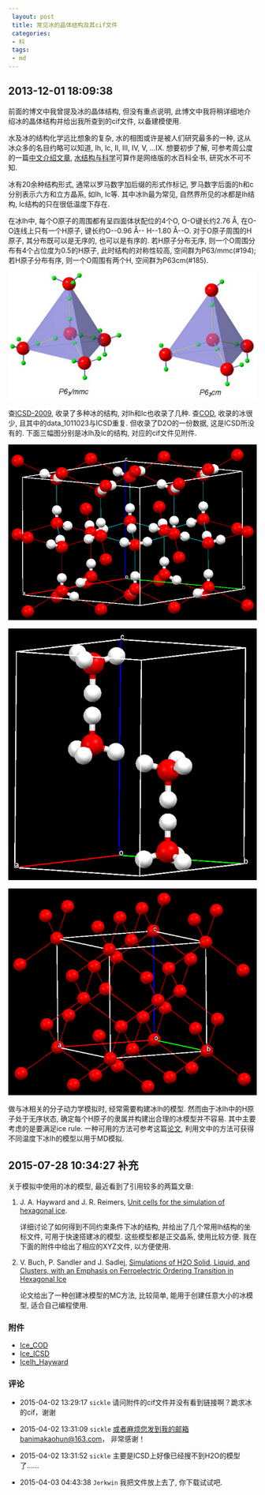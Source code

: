```yaml
---
 layout: post
 title: 常见冰的晶体结构及其cif文件
 categories: 
 - 科
 tags:
 - md
---
```


## 2013-12-01 18:09:38

前面的博文中我曾提及冰的晶体结构, 但没有重点说明, 此博文中我将稍详细地介绍冰的晶体结构并给出我所查到的cif文件, 以备建模使用.

水及冰的结构化学远比想象的复杂, 水的相图或许是被人们研究最多的一种, 这从冰众多的名目约略可以知道, Ih, Ic, II, III, IV, V, ...IX. 想要初步了解, 可参考周公度的一篇[中文介绍文章](http://www.dxhx.pku.edu.cn/CN/article/downloadArticleFile.do?attachType=PDF&id=10690SM-), [水结构与科学](http://www1.lsbu.ac.uk/water/)可算作是网络版的水百科全书, 研究水不可不知.

冰有20余种结构形式, 通常以罗马数字加后缀的形式作标记, 罗马数字后面的h和c分别表示六方和立方晶系, 如Ih, Ic等. 其中冰Ih最为常见, 自然界所见的冰都是Ih结构, Ic结构的只在很低温度下存在. 

在冰Ih中, 每个O原子的周围都有呈四面体状配位的4个O, O-O键长约2.76 Å, 在O-O连线上只有一个H原子, 键长约O--0.96 Å-- H--1.80 Å--O. 对于O原子周围的H原子, 其分布既可以是无序的, 也可以是有序的. 若H原子分布无序, 则一个O周围分布有4个占位度为0.5的H原子, 此时结构的对称性较高, 空间群为P63/mmc(#194); 若H原子分布有序, 则一个O周围有两个H, 空间群为P63cm(#185).

![Ih, 秦善.《结构矿物学》, 北京大学出版社, 2011](/pic/2013-12-01-Ice_Ih.png)

查[ICSD-2009](http://icsd.fiz-karlsruhe.de/), 收录了多种冰的结构, 对Ih和Ic也收录了几种. 查[COD](http://www.crystallography.net/), 收录的冰很少, 且其中的data_1011023与ICSD重复. 但收录了D2O的一份数据, 这是ICSD所没有的. 下面三幅图分别是冰Ih及Ic的结构, 对应的cif文件见附件.

![Ih-185](/pic/2013-12-01-Ice_185.png)

![Ih-194](/pic/2013-12-01-Ice_194.png)

![Ic](/pic/2013-12-01-Ice_Ic.png)

做与冰相关的分子动力学模拟时, 经常需要构建冰Ih的模型. 然而由于冰Ih中的H原子处于无序状态, 确定每个H原子的隶属并构建出合理的冰模型并不容易. 其中主要考虑的是要满足ice rule. 一种可用的方法可参考这篇[论文](http://pubs.acs.org/doi/abs/10.1021/jp800736t), 利用文中的方法可获得不同温度下冰Ih的模型以用于MD模拟.

## 2015-07-28 10:34:27 补充

关于模拟中使用的冰的模型, 最近看到了引用较多的两篇文章:

1. J. A. Hayward and J. R. Reimers, [Unit cells for the simulation of hexagonal ice](http://dx.doi.org/10.1063/1.473300).

	详细讨论了如何得到不同约束条件下冰的结构, 并给出了几个常用Ih结构的坐标文件, 可用于快速搭建冰的模型. 这些模型都是正交晶系, 使用比较方便.
	我在下面的附件中给出了相应的XYZ文件, 以方便使用.

2. V. Buch, P. Sandler and J. Sadlej, [Simulations of H2O Solid, Liquid, and Clusters, with an Emphasis on Ferroelectric Ordering Transition in Hexagonal Ice](http://pubs.acs.org/doi/full/10.1021/jp980866f)

	论文给出了一种创建冰模型的MC方法, 比较简单, 能用于创建任意大小的冰模型, 适合自己编程使用.

### 附件

- [Ice_COD](/Prog/Ice_COD.cif)
- [Ice_ICSD](/Prog/Ice_ICSD.cif)
- [IceIh_Hayward](/Prog/IceIh_Hayward.xyz)

### 评论

- 2015-04-02 13:29:17 `sickle` 请问附件的cif文件并没有看到链接啊？跪求冰的cif，谢谢

- 2015-04-02 13:31:09 `sickle` 或者麻烦您发到我的邮箱banimakaohun@163.com， 非常感谢！

- 2015-04-02 13:31:52 `sickle` 主要是ICSD上好像已经搜不到H2O的模型了……

- 2015-04-03 04:43:38 `Jerkwin` 我把文件放上去了, 你下载试试吧.
